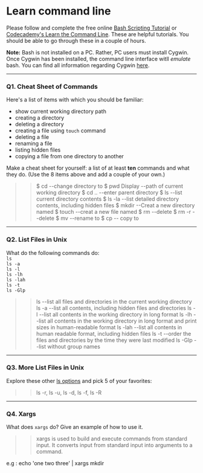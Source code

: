 # Learn command line

Please follow and complete the free online [Bash Scripting Tutorial](https://ryanstutorials.net/bash-scripting-tutorial/) or [Codecademy's Learn the Command Line](https://www.codecademy.com/learn/learn-the-command-line). These are helpful tutorials. You should be able to go through these in a couple of hours.

**Note:** Bash is not installed on a PC. Rather, PC users must install Cygwin. Once Cygwin has been installed, the command line interface witll _emulate_ bash. You can find all information regarding Cygwin [here](https://www.cygwin.com/).

---

### Q1.  Cheat Sheet of Commands  

Here's a list of items with which you should be familiar:  
* show current working directory path
* creating a directory
* deleting a directory
* creating a file using `touch` command
* deleting a file
* renaming a file
* listing hidden files
* copying a file from one directory to another

Make a cheat sheet for yourself: a list of at least **ten** commands and what they do.  (Use the 8 items above and add a couple of your own.)  

> > $ cd <directory> --change directory to <directory>
 $ pwd Display --path of current working directory
 $ cd .. --enter parent directory
 $ ls --list current directory contents
 $ ls -la --list detailed directory contents, including hidden files
 $ mkdir <directory> --Creat a new directory named <directory>
 $ touch <file> --creat a new file named <file>
 $ rm <file> --delete <file>
 $ rm -r <directory> --delete <directory>
 $ mv <file1> <file2> --rename <file1> to <file2>
 $ cp <file> <directory> -- copy <file> to <directory>

---

### Q2.  List Files in Unix   

What do the following commands do:  
`ls`  
`ls -a`  
`ls -l`  
`ls -lh`  
`ls -lah`  
`ls -t`  
`ls -Glp`  

> > ls --list all files and directories in the current working directory
ls -a --list all contents, including hidden files and directories
ls -l --list all contents in the working directory in long format
ls -lh --list all contents in the working directory in long format and print sizes in human-readable format 
ls -lah --list all contents in human readable format, including hidden files
ls -t --order the files and directories by the time they were last modified
ls -Glp --list without group names


---

### Q3.  More List Files in Unix  

Explore these other [ls options](http://www.techonthenet.com/unix/basic/ls.php) and pick 5 of your favorites:

> > ls -r, ls -u, ls -d, ls -f, ls -R

---

### Q4.  Xargs   

What does `xargs` do? Give an example of how to use it.

> > xargs is used to build and execute commands from standard input. It converts input from standard input into arguments to a command.

 e.g : echo 'one two three' | xargs mkdir
